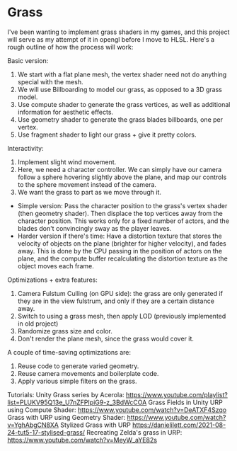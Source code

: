 # Grass

I've been wanting to implement grass shaders in my games, and this project will serve as my attempt of it in opengl before I move to HLSL. Here's a rough outline of how the process will work:

Basic version:
1. We start with a flat plane mesh, the vertex shader need not do anything special with the mesh.
2. We will use Billboarding to model our grass, as opposed to a 3D grass model.
3. Use compute shader to generate the grass vertices, as well as additional information for aesthetic effects.
4. Use geometry shader to generate the grass blades billboards, one per vertex.
5. Use fragment shader to light our grass + give it pretty colors.

Interactivity:
1. Implement slight wind movement. 
2. Here, we need a character controller. We can simply have our camera follow a sphere hovering slightly above the plane, and map our controls to the sphere movement instead of the camera.
3. We want the grass to part as we move through it.
  - Simple version: Pass the character position to the grass's vertex shader (then geometry shader). Then displace the top vertices away from the character position. This works only for a fixed number of actors, and the blades don't convincingly sway as the player leaves.
  - Harder version if there's time: Have a distortion texture that stores the velocity of objects on the plane (brighter for higher velocity), and fades away. This is done by the CPU passing in the position of actors on the plane, and the compute buffer recalculating the distortion texture as the object moves each frame.
  
Optimizations + extra features:
1. Camera Fulstum Culling (on GPU side): the grass are only generated if they are in the view fulstrum, and only if they are a certain distance away.
2. Switch to using a grass mesh, then apply LOD (previously implemented in old project)
3. Randomize grass size and color.
4. Don't render the plane mesh, since the grass would cover it.

A couple of time-saving optimizations are:
1. Reuse code to generate varied geometry.
2. Reuse camera movements and boilerplate code.
3. Apply various simple filters on the grass.

Tutorials:
Unity Grass series by Acerola: https://www.youtube.com/playlist?list=PLUKV95Q13e_U7nZFPIpiG9-z_3BdWcCOA
Grass Fields in Unity URP using Compute Shader: https://www.youtube.com/watch?v=DeATXF4Szqo
Grass with URP using Geometry Shader: https://www.youtube.com/watch?v=YghAbgCN8XA
Stylized Grass with URP https://danielilett.com/2021-08-24-tut5-17-stylised-grass/
Recreating Zelda's grass in URP: https://www.youtube.com/watch?v=MeyW_aYE82s




